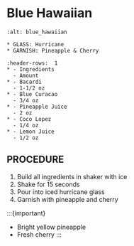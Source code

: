 # Blue Hawaiian

```{image} ../../images/blueHawaiian.jpg
:alt: blue_hawaiian
```

```{note}
* GLASS: Hurricane
* GARNISH: Pineapple & Cherry
```

```{list-table}
:header-rows:  1
* - Ingredients
  - Amount
* - Bacardi
  - 1-1/2 oz
* - Blue Curacao
  - 3/4 oz
* - Pineapple Juice
  - 2 oz
* - Coco Lopez
  - 1/4 oz
* - Lemon Juice
  - 1/2 oz
```

## PROCEDURE
1. Build all ingredients in shaker with ice
2. Shake for 15 seconds
3. Pour into iced hurricane glass
4. Garnish with pineapple and cherry

:::{important}
* Bright yellow pineapple
* Fresh cherry
:::
